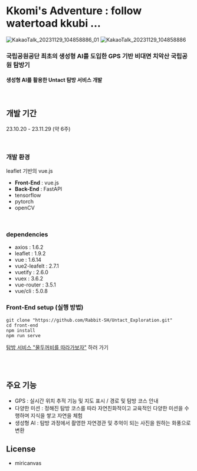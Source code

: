# Kkomi's Adventure : follow watertoad kkubi ...

![KakaoTalk_20231129_104858886_01](https://github.com/Rabbit-SH/Untact_Exploration/assets/112822303/0cc84440-41d3-46f7-bcd7-cfa56cecbe78)
![KakaoTalk_20231129_104858886](https://github.com/Rabbit-SH/Untact_Exploration/assets/112822303/e4af474f-22b9-496b-9b82-e779ebc4725e)

### **국립공원공단 최초의 생성형 AI를 도입한 GPS 기반 비대면 치악산 국립공원 탐방기**
#### 생성형 AI를 활용한 Untact 탐방 서비스 개발
<br>


## 개발 기간
23.10.20 - 23.11.29 (약 6주)

<br>

### 개발 환경
leaflet 기반의 vue.js
- **Front-End** : vue.js
- **Back-End** : FastAPI
- tensorflow
- pytorch
- openCV
<br>

### dependencies
- axios : 1.6.2
- leaflet : 1.9.2
- vue : 1.6.14
- vue2-leafelt : 2.7.1
- vuetify : 2.6.0
- vuex : 3.6.2
- vue-router : 3.5.1
- vue/cli : 5.0.8

### Front-End setup (실행 방법)

    git clone "https://github.com/Rabbit-SH/Untact_Exploration.git"
    cd front-end
    npm install
    npm run serve

[탐방 서비스 "물두꺼비를 따라가보자"](https://hyeoong.github.io/watertoad) 하러 가기

<br>
<br>

## 주요 기능
- GPS : 실시간 위치 추적 기능 및 지도 표시 / 경로 및 탐방 코스 안내
- 다양한 미션 : 정해진 탐방 코스를 따라 자연친화적이고 교육적인 다양한 미션을 수행하며 지식을 쌓고 자연을 체험
- 생성형 AI : 탐방 과정에서 촬영한 자연경관 및 추억이 되는 사진을 원하는 화풍으로 변환


## License
- miricanvas
